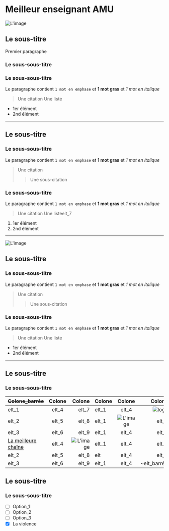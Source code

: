 # Meilleur enseignant AMU
![L'image](https://media.licdn.com/dms/image/v2/D4E03AQHPUOqc3YcwJg/profile-displayphoto-shrink_200_200/profile-displayphoto-shrink_200_200/0/1698057122388?e=2147483647&v=beta&t=1eZ0wmgaAbXuf0sicPLQNcjPkQueZgYPu5s-KNSY2Qg)
## Le sous-titre
Premier paragraphe
### Le sous-sous-titre
### Le sous-sous-titre
Le paragraphe contient `1 mot en emphase` et **1 mot gras** et *1 mot en italique*
> Une citation
Une liste
- 1er élément
- 2nd élément
---
## Le sous-titre
### Le sous-sous-titre
Le paragraphe contient `1 mot en emphase` et **1 mot gras** et *1 mot en italique*
> Une citation
>
> > Une sous-citation
### Le sous-sous-titre
Le paragraphe contient `1 mot en emphase` et **1 mot gras** et *1 mot en italique*
> Une citation
Une listeelt_7
1. 1er élément
2. 2nd élément
___
![L'image](https://media.licdn.com/dms/image/v2/C4E03AQEAnSvZSN4kaA/profile-displayphoto-shrink_400_400/profile-displayphoto-shrink_400_400/0/1517671888309?e=2147483647&v=beta&t=RJMrkZE2fs3qH5LXHm-rJowaQYZ74Yn5G5yfJNWThZQ)
## Le sous-titre
### Le sous-sous-titre
Le paragraphe contient `1 mot en emphase` et **1 mot gras** et *1 mot en italique*
> Une citation
>
> > Une sous-citation
### Le sous-sous-titre
Le paragraphe contient `1 mot en emphase` et **1 mot gras** et *1 mot en italique*
> Une citation
Une liste
- 1er élément
- 2nd élément
***
## Le sous-titre
### Le sous-sous-titre
| ~~Colone_barrée~~ | Colone | Colone | Colone | Colone | Colone |
| ------------- |:-------------:| -----:| ------------- |:-------------:| -----:|
| elt_1 | elt_4 | elt_7 | elt_1 | elt_4 | ![logo](https://www.mickael-martin-nevot.com/favicon.ico) |
| elt_2 | elt_5 | elt_8 | elt_1 | ![L'image](https://media.licdn.com/dms/image/v2/D4E03AQHPUOqc3YcwJg/profile-displayphoto-shrink_200_200/profile-displayphoto-shrink_200_200/0/1698057122388?e=2147483647&v=beta&t=1eZ0wmgaAbXuf0sicPLQNcjPkQueZgYPu5s-KNSY2Qg) | elt_7 |
| elt_3 | elt_6 | elt_9 | elt_1 | elt_4 | elt_7 |
| [La meilleure chaîne](https://www.youtube.com/@mmartinnevot) | elt_4 | ![L'image](https://media.licdn.com/dms/image/v2/C4E03AQEAnSvZSN4kaA/profile-displayphoto-shrink_400_400/profile-displayphoto-shrink_400_400/0/1517671888309?e=2147483647&v=beta&t=RJMrkZE2fs3qH5LXHm-rJowaQYZ74Yn5G5yfJNWThZQ) | elt_1 | elt_4 | elt_7 |
| elt_2 | elt_5 | elt_8 | elt | elt_4 | elt_7 |
| elt_3 | elt_6 | elt_9 | elt_1 | elt_4 | ~elt_barré~ |
## Le sous-titre
### Le sous-sous-titre
- [ ] Option_1
- [ ] Option_2
- [ ] Option_3
- [X] La violence
